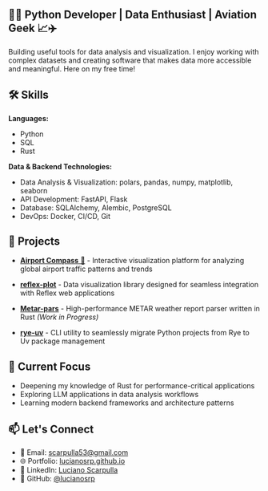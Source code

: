 
## 👨‍💻 Python Developer | Data Enthusiast | Aviation Geek 📈✈️

Building useful tools for data analysis and visualization. I enjoy working with complex datasets and creating software that makes data more accessible and meaningful.
Here on my free time!

## 🛠️ Skills

**Languages:**
- Python
- SQL 
- Rust 

**Data & Backend Technologies:**
- Data Analysis & Visualization: polars, pandas, numpy, matplotlib, seaborn
- API Development: FastAPI, Flask
- Database: SQLAlchemy, Alembic, PostgreSQL
- DevOps: Docker, CI/CD, Git

## 🚀 Projects

- [**Airport Compass** 🧭](https://github.com/lucianosrp/airport-compass) - Interactive visualization platform for analyzing global airport traffic patterns and trends
  
- [**reflex-plot**](https://github.com/lucianosrp/reflex-plot) - Data visualization library designed for seamless integration with Reflex web applications
  
- [**Metar-pars**](https://github.com/lucianosrp/metar-pars) - High-performance METAR weather report parser written in Rust *(Work in Progress)*
  
- [**rye-uv**](https://github.com/lucianosrp/rye-uv) - CLI utility to seamlessly migrate Python projects from Rye to Uv package management

## 🌱 Current Focus

- Deepening my knowledge of Rust for performance-critical applications
- Exploring LLM applications in data analysis workflows
- Learning modern backend frameworks and architecture patterns

## 📫 Let's Connect

- 📧 Email: [scarpulla53@gmail.com](mailto:scarpulla53@gmail.com)
- 🌐 Portfolio: [lucianosrp.github.io](https://lucianosrp.github.io/)
- 💼 LinkedIn: [Luciano Scarpulla](https://www.linkedin.com/in/luciano-scarpulla)
- 🐙 GitHub: [@lucianosrp](https://github.com/lucianosrp)

